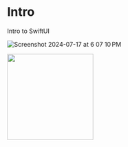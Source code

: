 # Intro
Intro to SwiftUI

![Screenshot 2024-07-17 at 6 07 10 PM]() 

<img src="https://github.com/user-attachments/assets/44dfd3cd-a9d8-438f-a0f0-cec5f97b4156" width="200">

